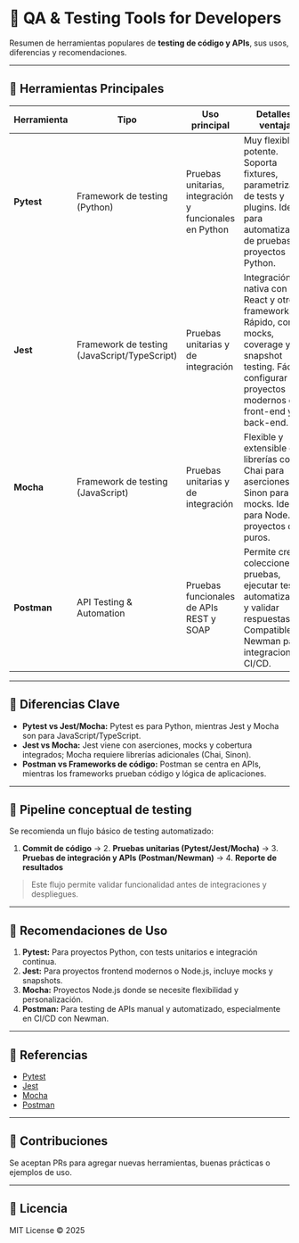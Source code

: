 # 🧪 QA & Testing Tools for Developers

Resumen de herramientas populares de **testing de código y APIs**, sus usos, diferencias y recomendaciones.

---

## 🔹 Herramientas Principales

| Herramienta   | Tipo                         | Uso principal                         | Detalles y ventajas |
|---------------|------------------------------|--------------------------------------|-------------------|
| **Pytest**    | Framework de testing (Python)| Pruebas unitarias, integración y funcionales en Python | Muy flexible y potente. Soporta fixtures, parametrización de tests y plugins. Ideal para automatización de pruebas en proyectos Python. |
| **Jest**      | Framework de testing (JavaScript/TypeScript) | Pruebas unitarias y de integración | Integración nativa con React y otros frameworks JS. Rápido, con mocks, coverage y snapshot testing. Fácil de configurar para proyectos modernos de front-end y back-end. |
| **Mocha**     | Framework de testing (JavaScript) | Pruebas unitarias y de integración | Flexible y extensible con librerías como Chai para aserciones y Sinon para mocks. Ideal para Node.js y proyectos de JS puros. |
| **Postman**   | API Testing & Automation     | Pruebas funcionales de APIs REST y SOAP | Permite crear colecciones de pruebas, ejecutar tests automatizados y validar respuestas. Compatible con Newman para integraciones CI/CD. |

---

## 🔹 Diferencias Clave

- **Pytest vs Jest/Mocha:** Pytest es para Python, mientras Jest y Mocha son para JavaScript/TypeScript.  
- **Jest vs Mocha:** Jest viene con aserciones, mocks y cobertura integrados; Mocha requiere librerías adicionales (Chai, Sinon).  
- **Postman vs Frameworks de código:** Postman se centra en APIs, mientras los frameworks prueban código y lógica de aplicaciones.  

---

## 🔹 Pipeline conceptual de testing

Se recomienda un flujo básico de testing automatizado:

1. **Commit de código** → 2. **Pruebas unitarias (Pytest/Jest/Mocha)** → 3. **Pruebas de integración y APIs (Postman/Newman)** → 4. **Reporte de resultados**  

> Este flujo permite validar funcionalidad antes de integraciones y despliegues.

---

## 🔹 Recomendaciones de Uso

1. **Pytest:** Para proyectos Python, con tests unitarios e integración continua.  
2. **Jest:** Para proyectos frontend modernos o Node.js, incluye mocks y snapshots.  
3. **Mocha:** Proyectos Node.js donde se necesite flexibilidad y personalización.  
4. **Postman:** Para testing de APIs manual y automatizado, especialmente en CI/CD con Newman.  

---

## 🔹 Referencias

- [Pytest](https://docs.pytest.org/en/7.4.x/)  
- [Jest](https://jestjs.io/)  
- [Mocha](https://mochajs.org/)  
- [Postman](https://www.postman.com/)  

---

## 🔹 Contribuciones

Se aceptan PRs para agregar nuevas herramientas, buenas prácticas o ejemplos de uso.

---

## 🔹 Licencia

MIT License © 2025
